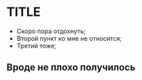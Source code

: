 # TITLE

* Скоро пора отдохнуть;
* Второй пункт ко мне не относится;
* Третий тоже;
  
## Вроде не плохо получилось